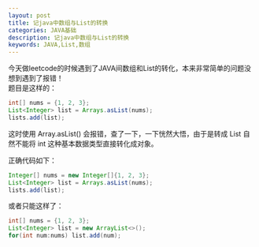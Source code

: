 ```yaml
---
layout: post
title: 记java中数组与List的转换
categories: JAVA基础
description: 记java中数组与List的转换
keywords: JAVA,List,数组
---
```

今天做leetcode的时候遇到了JAVA间数组和List的转化，本来非常简单的问题没想到遇到了报错！  
题目是这样的：

``` java
int[] nums = {1, 2, 3};
List<Integer> list = Arrays.asList(nums);
lists.add(list);
```

这时使用 Array.asList() 会报错，查了一下，一下恍然大悟，由于是转成 List<T> 自然不能将 int 这种基本数据类型直接转化成对象。

正确代码如下：

``` java
Integer[] nums = new Integer[]{1, 2, 3};
List<Integer> list = Arrays.asList(nums);
lists.add(list);
```

或者只能这样了：

``` java
int[] nums = {1, 2, 3};
List<Integer> list = new ArrayList<>();
for(int num:nums) list.add(num);
```
